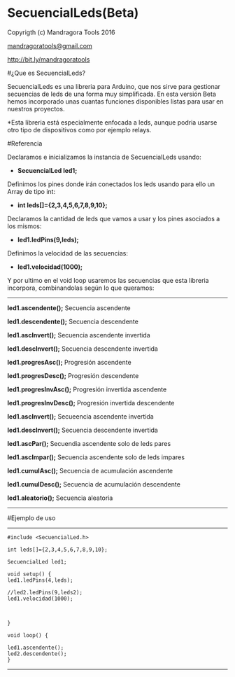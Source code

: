 # SecuencialLeds(Beta)

Copyrigth (c) Mandragora Tools 2016

mandragoratools@gmail.com

http://bit.ly/mandragoratools

#¿Que es SecuencialLeds?

SecuencialLeds es una libreria para Arduino, que nos sirve para gestionar secuencias de leds de una forma muy simplificada.
En esta versión Beta hemos incorporado unas cuantas funciones disponibles listas para usar en nuestros proyectos.

*Esta libreria está especialmente enfocada a leds, aunque podria usarse otro tipo de dispositivos como por ejemplo relays.

#Referencia

Declaramos e inicializamos la instancia de SecuencialLeds usando:

- **SecuencialLed led1;**

Definimos los pines donde irán conectados los leds usando para ello un Array de tipo int:

- **int leds[]={2,3,4,5,6,7,8,9,10};**

Declaramos la cantidad de leds que vamos a usar y los pines asociados a los mismos:

- **led1.ledPins(9,leds);**

Definimos la velocidad de las secuencias:

- **led1.velocidad(1000);**

Y por ultimo en el void loop usaremos las secuencias que esta libreria incorpora, combinandolas según lo que queramos:
***
**led1.ascendente();**             Secuencia ascendente

**led1.descendente();**             Secuencia descendente
 
**led1.ascInvert();**             Secuencia ascendente invertida

**led1.descInvert();**              Secuencia descendente invertida

**led1.progresAsc();**              Progresión ascendente

**led1.progresDesc();**             Progresión descendente

**led1.progresInvAsc();**             Progresión invertida ascendente

**led1.progresInvDesc();**              Progresión invertida descendente

**led1.ascInvert();**             Secueencia ascendente invertida

**led1.descInvert();**              Secuencia descendente invertida

**led1.ascPar();**              Secuendia ascendente solo de leds pares

**led1.ascImpar();**              Secuencia ascendente solo de leds impares

**led1.cumulAsc();**              Secuencia de acumulación ascendente

**led1.cumulDesc();**             Secuencia de acumulación descendente

**led1.aleatorio();**             Secuencia aleatoria
***

#Ejemplo de uso

***
```arduino
#include <SecuencialLed.h>

int leds[]={2,3,4,5,6,7,8,9,10};

SecuencialLed led1;

void setup() {
led1.ledPins(4,leds);

//led2.ledPins(9,leds2);
led1.velocidad(1000);



}

void loop() {

led1.ascendente();
led2.descendente();
}
```
***
